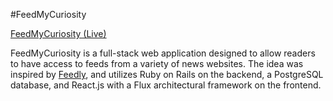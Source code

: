#FeedMyCuriosity

[FeedMyCuriosity (Live)][heroku]

[heroku]: http://www.feedmycuriosity.site/
[feedly]: https://feedly.com/i/welcome

FeedMyCuriosity is a full-stack web application designed to allow readers to have access to feeds from a variety of news websites. The idea was inspired by <a href="https://feedly.com">Feedly</a>, and utilizes Ruby on Rails on the backend, a PostgreSQL database, and React.js with a Flux architectural framework on the frontend.
